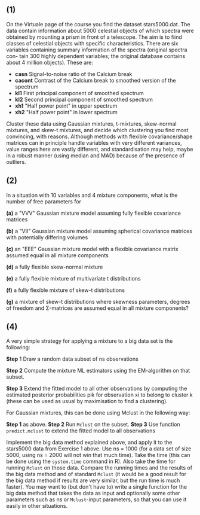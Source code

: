 ## **(1)**

On the Virtuale page of the course you find the dataset stars5000.dat.
The data contain information about 5000 celestial objects of which spectra were obtained by mounting a prism in front of a telescope.
The aim is to fiind classes of celestial objects with specific characteristics. There are
six variables containing summary information of the spectra (original spectra con-
tain 300 highly dependent variables; the original database contains about 4 million
objects). These are:

  * **casn** Signal-to-noise ratio of the Calcium break
  * **cacont** Contrast of the Calcium break to smoothed version of the spectrum
  * **kl1** First principal component of smoothed spectrum
  * **kl2** Second principal component of smoothed spectrum
  * **xh1** "Half power point" in upper spectrum
  * **xh2** "Half power point" in lower spectrum
  
Cluster these data using Gaussian mixtures, t-mixtures, skew-normal mixtures, and
skew-t mixtures, and decide which clustering you find most convincing, with reasons.
Although methods with flexible covariance/shape matrices can in principle handle
variables with very different variances, value ranges here are vastly different, and
standardisation may help, maybe in a robust manner (using median and MAD) because of the presence of outliers.

## **(2)**

In a situation with 10 variables and 4 mixture components, what is the number of free parameters for

**(a)**    a "VVV" Gaussian mixture model assuming fully flexible covariance matrices

**(b)** a "VII" Gaussian mixture model assuming spherical covariance matrices with potentially differing volumes

**(c)**  an "EEE" Gaussian mixture model with a flexible covariance matrix assumed equal in all mixture components

**(d)** a fully flexible skew-normal mixture

**(e)** a fully flexible mixture of multivariate t distributions

**(f)** a fully flexible mixture of skew-t distributions 

**(g)** a mixture of skew-t distributions where skewness parameters, degrees of freedom and Σ-matrices are assumed equal in all mixture components?


## **(4)**

A very simple strategy for applying a mixture to a big data set is the following:

**Step** 1 Draw a random data subset of ns observations

**Step 2** Compute the mixture ML estimators using the EM-algorithm on that subset.

**Step 3** Extend the fitted model to all other observations by computing the estimated posterior probabilities pik for observation xi to belong to cluster k (these
can be used as usual by maximisation to find a clustering).

For Gaussian mixtures, this can be done using Mclust in the following way:

**Step 1** as above.
**Step 2** Run `Mclust` on the subset.
**Step 3** Use function `predict.mclust` to extend the fitted model to all observations

Implement the big data method explained above, and apply it to the stars5000
data from Exercise 1 above. Use ns = 1000 (for a data set of size 5000, using
ns = 2000 will not win that much time). Take the time (this can be done using
the `system.time` command in R). Also take the time for running `Mclust` on those
data. Compare the running times and the results of the big data method and of
standard `Mclust` (it would be a good result for the big data method if results are
very similar, but the run time is much faster).
You may want to (but don't have to) write a single function for the big data method
that takes the data as input and optionally some other parameters such as ns or
`Mclust`-input parameters, so that you can use it easily in other situations.

